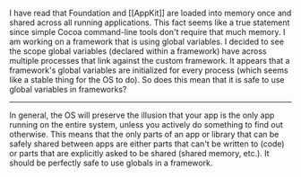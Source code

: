 I have read that Foundation and [[AppKit]] are loaded into memory once and shared across all running applications. This fact seems like a true statement since simple Cocoa command-line tools don't require that much memory. I am working on a framework that is using global variables. I decided to see the scope global variables (declared within a framework) have across multiple processes that link against the custom framework. It appears that a framework's global variables are initialized for every process (which seems like a stable thing for the OS to do). So does this mean that it is safe to use global variables in frameworks? 

----

In general, the OS will preserve the illusion that your app is the only app running on the entire system, unless you actively do something to find out otherwise. This means that the only parts of an app or library that can be safely shared between apps are either parts that can't be written to (code) or parts that are explicitly asked to be shared (shared memory, etc.). It should be perfectly safe to use globals in a framework.